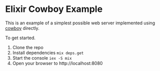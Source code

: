 # Elixir Cowboy Example

This is an example of a simplest possible web server implemented using [cowboy](https://github.com/ninenines/cowboy) directly.

To get started.

1. Clone the repo
1. Install dependencies `mix deps.get`
1. Start the console `iex -S mix`
1. Open your browser to http://localhost:8080
